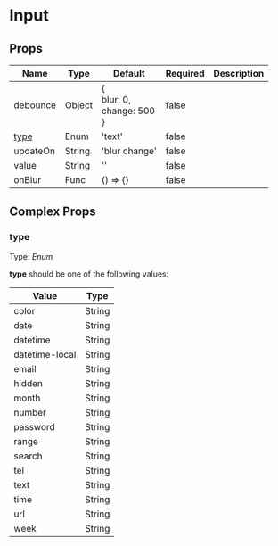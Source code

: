 # Input

## Props
| Name                          | Type   | Default                                   | Required | Description |
| ----------------------------- | ------ | ----------------------------------------- | -------- | ----------- |
| debounce                      | Object | {<br>    blur: 0,<br>    change: 500<br>} | false    |             |
| [type](#markdown-header-type) | Enum   | 'text'                                    | false    |             |
| updateOn                      | String | 'blur change'                             | false    |             |
| value                         | String | ''                                        | false    |             |
| onBlur                        | Func   | () => {}                                  | false    |             |

## Complex Props

### type
Type: _Enum_

**type** should be one of the following values:

| Value          | Type   |
| -------------- | ------ |
| color          | String |
| date           | String |
| datetime       | String |
| datetime-local | String |
| email          | String |
| hidden         | String |
| month          | String |
| number         | String |
| password       | String |
| range          | String |
| search         | String |
| tel            | String |
| text           | String |
| time           | String |
| url            | String |
| week           | String |
